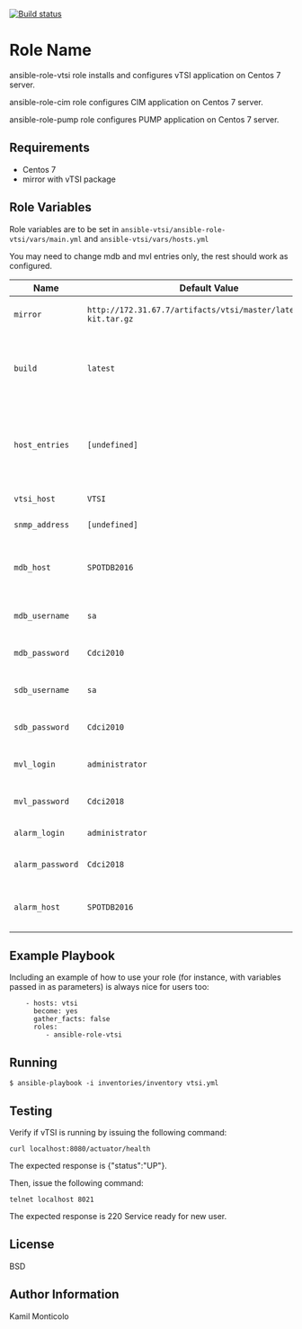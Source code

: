 [![Build status](https://ci.appveyor.com/api/projects/status/dtdie7a14h3akhsw/branch/master?svg=true)](https://ci.appveyor.com/project/kmonticolo/ansible-vtsi/branch/master)

Role Name
=========

ansible-role-vtsi role installs and configures vTSI application on Centos 7 server.

ansible-role-cim role configures CIM application on Centos 7 server.

ansible-role-pump role configures PUMP application on Centos 7 server.

Requirements
------------

- Centos 7
- mirror with vTSI package

Role Variables
--------------
Role variables are to be set in `ansible-vtsi/ansible-role-vtsi/vars/main.yml` and `ansible-vtsi/vars/hosts.yml`

You may need to change mdb and mvl entries only, the rest should work as configured.

| Name              | Default Value       | Description          |
|-------------------|---------------------|----------------------|
| `mirror` | `http://172.31.67.7/artifacts/vtsi/master/latest/vtsi-kit.tar.gz` | Source of vTSI package. |
| `build` | `latest` | Informs which package build should be used. |
| `host_entries` | `[undefined]` | Set an IP with hostnames that will be located in /etc/hosts file. |
| `vtsi_host` | `VTSI` | vTSI hostname. |
| `snmp_address` | `[undefined]` | IP address for SNMP. |
| `mdb_host` | `SPOTDB2016` | hostname or IP addres of Master database. |
| `mdb_username` | `sa` | Master database username. |
| `mdb_password` | `Cdci2010` | Master database password. |
| `sdb_username` | `sa` | Slave database username. |
| `sdb_password` | `Cdci2010` | Slave database password. |
| `mvl_login` | `administrator` | Video Library username. |
| `mvl_password` | `Cdci2018` | Video Library password. |
| `alarm_login` | `administrator` | Alarm username. |
| `alarm_password` | `Cdci2018` | Password for Alarm user.  |
| `alarm_host` | `SPOTDB2016` | Hostname or IP address for Alarm host. |

Example Playbook
----------------

Including an example of how to use your role (for instance, with variables passed in as parameters) is always nice for users too:
```
    - hosts: vtsi
      become: yes
      gather_facts: false
      roles:
         - ansible-role-vtsi
```
Running
-------
```
$ ansible-playbook -i inventories/inventory vtsi.yml
```
Testing
-------

Verify if vTSI is running by issuing the following command:
```
curl localhost:8080/actuator/health
```
The expected response is {"status":"UP"}.

Then, issue the following command:
```
telnet localhost 8021
```
The expected response is 220 Service ready for new user.

License
-------

BSD

Author Information
------------------

Kamil Monticolo
